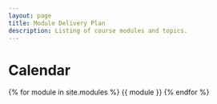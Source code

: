 ```yaml
---
layout: page
title: Module Delivery Plan
description: Listing of course modules and topics.
---
```


# Calendar

{% for module in site.modules %}
{{ module }}
{% endfor %}
